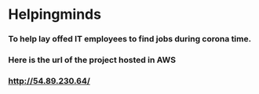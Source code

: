 # Helpingminds
### To help lay offed  IT employees to find jobs during corona time.
### Here is the url of the project hosted in AWS

### http://54.89.230.64/
